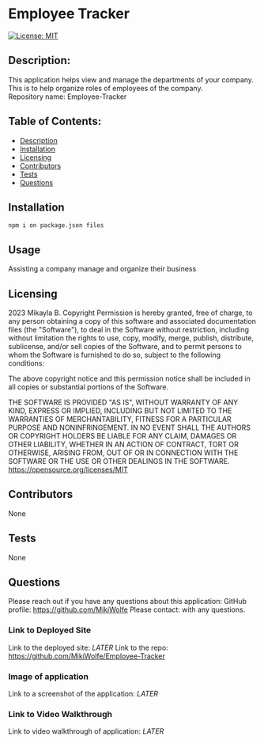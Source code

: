 # Employee Tracker
[![License: MIT](https://img.shields.io/badge/License-MIT-yellow.svg)](https://opensource.org/licenses/MIT)
## Description: 
This application helps view and manage the departments of your company. This is to help organize roles of employees of the company.  
Repository name: Employee-Tracker

## Table of Contents:
* [Description](#description)
* [Installation](#installation)
* [Licensing](#licensing)
* [Contributors](#contributors)
* [Tests](#tests)
* [Questions](#questions)

## Installation 
```npm i on package.json files```
## Usage
Assisting a company manage and organize their business 
## Licensing
2023 Mikayla B. 
Copyright Permission is hereby granted, free of charge, 
to any person obtaining a copy of this software and associated documentation files (the "Software"), to deal in 
the Software without restriction, including without limitation the rights to use, copy, modify, merge, publish, 
distribute, sublicense, and/or sell 
copies of the Software, and to permit persons to whom the Software is furnished to do so, 
subject to the following conditions:

The above copyright notice and this permission notice shall be included in all copies or substantial 
portions of the Software.

THE SOFTWARE IS PROVIDED "AS IS", WITHOUT WARRANTY OF ANY KIND, EXPRESS OR IMPLIED, INCLUDING BUT NOT LIMITED TO 
THE WARRANTIES OF MERCHANTABILITY, FITNESS FOR A PARTICULAR PURPOSE AND NONINFRINGEMENT. IN NO EVENT SHALL THE 
AUTHORS OR COPYRIGHT HOLDERS BE LIABLE FOR ANY CLAIM, DAMAGES OR OTHER LIABILITY, WHETHER IN AN ACTION OF CONTRACT, 
TORT OR OTHERWISE, ARISING FROM, OUT OF OR IN CONNECTION WITH THE SOFTWARE OR THE USE OR OTHER DEALINGS IN THE 
SOFTWARE.
https://opensource.org/licenses/MIT
## Contributors
None
## Tests
None
## Questions
Please reach out if you have any questions about this application:
GitHub profile: https://github.com/MikiWolfe
Please contact:  with any questions. 

### Link to Deployed Site
Link to the deployed site: *LATER*
Link to the repo: https://github.com/MikiWolfe/Employee-Tracker

### Image of application
Link to a screenshot of the application: *LATER*

### Link to Video Walkthrough
Link to video walkthrough of application: *LATER*

